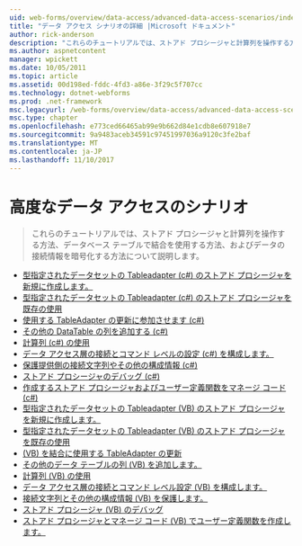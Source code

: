 ```yaml
---
uid: web-forms/overview/data-access/advanced-data-access-scenarios/index
title: "データ アクセス シナリオの詳細 |Microsoft ドキュメント"
author: rick-anderson
description: "これらのチュートリアルでは、ストアド プロシージャと計算列を操作する方法、データベース テーブルで結合を使用する方法、およびデータ接続情報を暗号化する方法について説明しています."
ms.author: aspnetcontent
manager: wpickett
ms.date: 10/05/2011
ms.topic: article
ms.assetid: 00d198ed-fddc-4fd3-a86e-3f29c5f707cc
ms.technology: dotnet-webforms
ms.prod: .net-framework
msc.legacyurl: /web-forms/overview/data-access/advanced-data-access-scenarios
msc.type: chapter
ms.openlocfilehash: e773ced66465ab99e9b662d84e1cdb8e607918e7
ms.sourcegitcommit: 9a9483aceb34591c97451997036a9120c3fe2baf
ms.translationtype: MT
ms.contentlocale: ja-JP
ms.lasthandoff: 11/10/2017
---
```

<a name="advanced-data-access-scenarios"></a>高度なデータ アクセスのシナリオ
====================
> これらのチュートリアルでは、ストアド プロシージャと計算列を操作する方法、データベース テーブルで結合を使用する方法、およびデータの接続情報を暗号化する方法について説明します。


- [型指定されたデータセットの Tableadapter (c#) のストアド プロシージャを新規に作成します。](creating-new-stored-procedures-for-the-typed-dataset-s-tableadapters-cs.md)
- [型指定されたデータセットの Tableadapter (c#) のストアド プロシージャを既存の使用](using-existing-stored-procedures-for-the-typed-dataset-s-tableadapters-cs.md)
- [使用する TableAdapter の更新に参加させます (c#)](updating-the-tableadapter-to-use-joins-cs.md)
- [その他の DataTable の列を追加する (c#)](adding-additional-datatable-columns-cs.md)
- [計算列 (c#) の使用](working-with-computed-columns-cs.md)
- [データ アクセス層の接続とコマンド レベルの設定 (c#) を構成します。](configuring-the-data-access-layer-s-connection-and-command-level-settings-cs.md)
- [保護提供側の接続文字列やその他の構成情報 (c#)](protecting-connection-strings-and-other-configuration-information-cs.md)
- [ストアド プロシージャのデバッグ (c#)](debugging-stored-procedures-cs.md)
- [作成するストアド プロシージャおよびユーザー定義関数をマネージ コード (c#)](creating-stored-procedures-and-user-defined-functions-with-managed-code-cs.md)
- [型指定されたデータセットの Tableadapter (VB) のストアド プロシージャを新規に作成します。](creating-new-stored-procedures-for-the-typed-dataset-s-tableadapters-vb.md)
- [型指定されたデータセットの Tableadapter (VB) のストアド プロシージャを既存の使用](using-existing-stored-procedures-for-the-typed-dataset-s-tableadapters-vb.md)
- [(VB) を結合に使用する TableAdapter の更新](updating-the-tableadapter-to-use-joins-vb.md)
- [その他のデータ テーブルの列 (VB) を追加します。](adding-additional-datatable-columns-vb.md)
- [計算列 (VB) の使用](working-with-computed-columns-vb.md)
- [データ アクセス層の接続とコマンド レベル設定 (VB) を構成します。](configuring-the-data-access-layer-s-connection-and-command-level-settings-vb.md)
- [接続文字列とその他の構成情報 (VB) を保護します。](protecting-connection-strings-and-other-configuration-information-vb.md)
- [ストアド プロシージャ (VB) のデバッグ](debugging-stored-procedures-vb.md)
- [ストアド プロシージャとマネージ コード (VB) でユーザー定義関数を作成します。](creating-stored-procedures-and-user-defined-functions-with-managed-code-vb.md)
